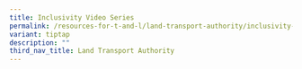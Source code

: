 ```yaml
---
title: Inclusivity Video Series
permalink: /resources-for-t-and-l/land-transport-authority/inclusivity-video-series/
variant: tiptap
description: ""
third_nav_title: Land Transport Authority
---
```

